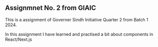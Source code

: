 ## Assignmnet No. 2 from GIAIC

This is a assignment of Governer Sindh Initiative Quarter 2 from Batch 1 2024.

In this assignment I have learned and practised a bit about components in React/Next.js